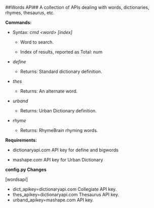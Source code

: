 ##Words API##
A collection of APIs dealing with words, dictionaries, rhymes, thesaurus, etc.

**Commands:**

* Syntax: _cmd &lt;word&gt; \[index\]_

    * Word to search.

    * Index of results, reported as Total: num

* _define_

    * Returns: Standard dictionary definition.

* _thes_

    * Returns: An alternate word.

* _urband_

    * Returns: Urban Dictionary definition.

* _rhyme_

    * Returns: RhymeBrain rhyming words.


**Requirements:**

* dictionaryapi.com API key for define and bigwords

* mashape.com API key for Urban Dictionary


**config.py Changes**

[wordsapi]

* dict_apikey=dictionaryapi.com Collegiate API key.
* thes_apikey=dictionaryapi.com Thesaurus API key.
* urband_apikey=mashape.com API key.
